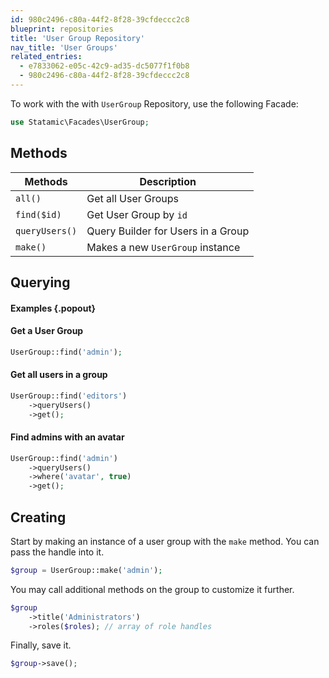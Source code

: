 ```yaml
---
id: 980c2496-c80a-44f2-8f28-39cfdeccc2c8
blueprint: repositories
title: 'User Group Repository'
nav_title: 'User Groups'
related_entries:
  - e7833062-e05c-42c9-ad35-dc5077f1f0b8
  - 980c2496-c80a-44f2-8f28-39cfdeccc2c8
---
```

To work with the with `UserGroup` Repository, use the following Facade:

```php
use Statamic\Facades\UserGroup;
```

## Methods

| Methods | Description |
| ------- | ----------- |
| `all()` | Get all User Groups |
| `find($id)` | Get User Group by `id` |
| `queryUsers()` | Query Builder for Users in a Group |
| `make()` | Makes a new `UserGroup` instance |

## Querying

#### Examples {.popout}

#### Get a User Group

``` php
UserGroup::find('admin');
```

#### Get all users in a group

``` php
UserGroup::find('editors')
    ->queryUsers()
    ->get();
```

#### Find admins with an avatar
``` php
UserGroup::find('admin')
    ->queryUsers()
    ->where('avatar', true)
    ->get();
```

## Creating

Start by making an instance of a user group with the `make` method. You can pass the handle into it.

```php
$group = UserGroup::make('admin');
```

You may call additional methods on the group to customize it further.

```php
$group
    ->title('Administrators')
    ->roles($roles); // array of role handles
```

Finally, save it.

```php
$group->save();
```
